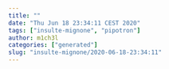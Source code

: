 ```yaml
---
title: ""
date: "Thu Jun 18 23:34:11 CEST 2020"
tags: ["insulte-mignone", "pipotron"]
author: m1ch3l
categories: ["generated"]
slug: "insulte-mignone/2020-06-18-23:34:11"
---
```



